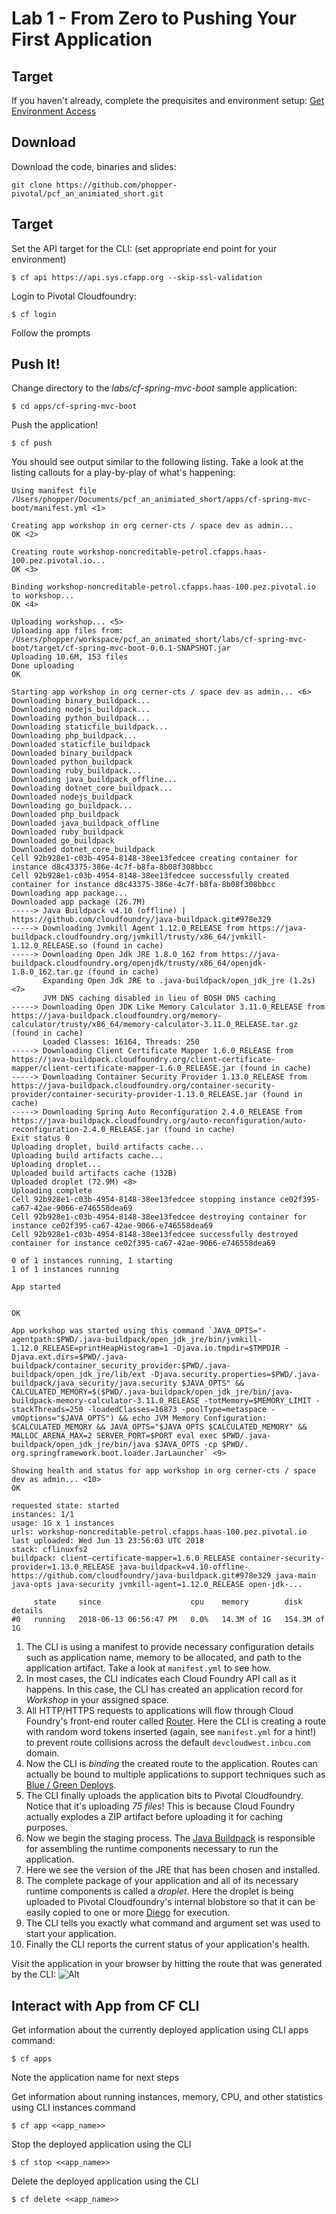# Lab 1 - From Zero to Pushing Your First Application

## Target

If you haven't already, complete the prequisites and environment setup: [Get Environment Access](https://github.com/phopper-pivotal/pcf_an_animiated_short/blob/master/labs/labaccess.md)

## Download
Download the code, binaries and slides:

`git clone https://github.com/phopper-pivotal/pcf_an_animiated_short.git`

## Target
Set the API target for the CLI: (set appropriate end point for your environment)

`$ cf api https://api.sys.cfapp.org --skip-ssl-validation`

Login to Pivotal Cloudfoundry:

`$ cf login`

Follow the prompts

## Push It!

Change directory to the _labs/cf-spring-mvc-boot_ sample application:

`$ cd apps/cf-spring-mvc-boot`

Push the application!

`$ cf push`

You should see output similar to the following listing. Take a look at the listing callouts for a play-by-play of what's happening:
~~~~
Using manifest file /Users/phopper/Documents/pcf_an_animiated_short/apps/cf-spring-mvc-boot/manifest.yml <1>

Creating app workshop in org cerner-cts / space dev as admin...
OK <2>

Creating route workshop-noncreditable-petrol.cfapps.haas-100.pez.pivotal.io...
OK <3>

Binding workshop-noncreditable-petrol.cfapps.haas-100.pez.pivotal.io to workshop...
OK <4>

Uploading workshop... <5>
Uploading app files from: /Users/phopper/workspace/pcf_an_animated_short/labs/cf-spring-mvc-boot/target/cf-spring-mvc-boot-0.0.1-SNAPSHOT.jar
Uploading 10.6M, 153 files
Done uploading               
OK

Starting app workshop in org cerner-cts / space dev as admin... <6>
Downloading binary_buildpack...
Downloading nodejs_buildpack...
Downloading python_buildpack...
Downloading staticfile_buildpack...
Downloading php_buildpack...
Downloaded staticfile_buildpack
Downloaded binary_buildpack
Downloaded python_buildpack
Downloading ruby_buildpack...
Downloading java_buildpack_offline...
Downloading dotnet_core_buildpack...
Downloaded nodejs_buildpack
Downloading go_buildpack...
Downloaded php_buildpack
Downloaded java_buildpack_offline
Downloaded ruby_buildpack
Downloaded go_buildpack
Downloaded dotnet_core_buildpack
Cell 92b928e1-c03b-4954-8148-38ee13fedcee creating container for instance d8c43375-386e-4c7f-b8fa-8b08f308bbcc
Cell 92b928e1-c03b-4954-8148-38ee13fedcee successfully created container for instance d8c43375-386e-4c7f-b8fa-8b08f308bbcc
Downloading app package...
Downloaded app package (26.7M)
-----> Java Buildpack v4.10 (offline) | https://github.com/cloudfoundry/java-buildpack.git#978e329
-----> Downloading Jvmkill Agent 1.12.0_RELEASE from https://java-buildpack.cloudfoundry.org/jvmkill/trusty/x86_64/jvmkill-1.12.0_RELEASE.so (found in cache)
-----> Downloading Open Jdk JRE 1.8.0_162 from https://java-buildpack.cloudfoundry.org/openjdk/trusty/x86_64/openjdk-1.8.0_162.tar.gz (found in cache)
       Expanding Open Jdk JRE to .java-buildpack/open_jdk_jre (1.2s) <7>
       JVM DNS caching disabled in lieu of BOSH DNS caching
-----> Downloading Open JDK Like Memory Calculator 3.11.0_RELEASE from https://java-buildpack.cloudfoundry.org/memory-calculator/trusty/x86_64/memory-calculator-3.11.0_RELEASE.tar.gz (found in cache)
       Loaded Classes: 16164, Threads: 250
-----> Downloading Client Certificate Mapper 1.6.0_RELEASE from https://java-buildpack.cloudfoundry.org/client-certificate-mapper/client-certificate-mapper-1.6.0_RELEASE.jar (found in cache)
-----> Downloading Container Security Provider 1.13.0_RELEASE from https://java-buildpack.cloudfoundry.org/container-security-provider/container-security-provider-1.13.0_RELEASE.jar (found in cache)
-----> Downloading Spring Auto Reconfiguration 2.4.0_RELEASE from https://java-buildpack.cloudfoundry.org/auto-reconfiguration/auto-reconfiguration-2.4.0_RELEASE.jar (found in cache)
Exit status 0
Uploading droplet, build artifacts cache...
Uploading build artifacts cache...
Uploading droplet...
Uploaded build artifacts cache (132B)
Uploaded droplet (72.9M) <8>
Uploading complete
Cell 92b928e1-c03b-4954-8148-38ee13fedcee stopping instance ce02f395-ca67-42ae-9066-e746558dea69
Cell 92b928e1-c03b-4954-8148-38ee13fedcee destroying container for instance ce02f395-ca67-42ae-9066-e746558dea69
Cell 92b928e1-c03b-4954-8148-38ee13fedcee successfully destroyed container for instance ce02f395-ca67-42ae-9066-e746558dea69

0 of 1 instances running, 1 starting
1 of 1 instances running

App started


OK

App workshop was started using this command `JAVA_OPTS="-agentpath:$PWD/.java-buildpack/open_jdk_jre/bin/jvmkill-1.12.0_RELEASE=printHeapHistogram=1 -Djava.io.tmpdir=$TMPDIR -Djava.ext.dirs=$PWD/.java-buildpack/container_security_provider:$PWD/.java-buildpack/open_jdk_jre/lib/ext -Djava.security.properties=$PWD/.java-buildpack/java_security/java.security $JAVA_OPTS" && CALCULATED_MEMORY=$($PWD/.java-buildpack/open_jdk_jre/bin/java-buildpack-memory-calculator-3.11.0_RELEASE -totMemory=$MEMORY_LIMIT -stackThreads=250 -loadedClasses=16873 -poolType=metaspace -vmOptions="$JAVA_OPTS") && echo JVM Memory Configuration: $CALCULATED_MEMORY && JAVA_OPTS="$JAVA_OPTS $CALCULATED_MEMORY" && MALLOC_ARENA_MAX=2 SERVER_PORT=$PORT eval exec $PWD/.java-buildpack/open_jdk_jre/bin/java $JAVA_OPTS -cp $PWD/. org.springframework.boot.loader.JarLauncher` <9>

Showing health and status for app workshop in org cerner-cts / space dev as admin... <10>
OK

requested state: started
instances: 1/1
usage: 1G x 1 instances
urls: workshop-noncreditable-petrol.cfapps.haas-100.pez.pivotal.io
last uploaded: Wed Jun 13 23:56:03 UTC 2018
stack: cflinuxfs2
buildpack: client-certificate-mapper=1.6.0_RELEASE container-security-provider=1.13.0_RELEASE java-buildpack=v4.10-offline-https://github.com/cloudfoundry/java-buildpack.git#978e329 java-main java-opts java-security jvmkill-agent=1.12.0_RELEASE open-jdk-...

     state     since                    cpu    memory        disk           details
#0   running   2018-06-13 06:56:47 PM   0.0%   14.3M of 1G   154.3M of 1G
~~~~
1. The CLI is using a manifest to provide necessary configuration details such as application name, memory to be allocated, and path to the application artifact.
Take a look at `manifest.yml` to see how.
2. In most cases, the CLI indicates each Cloud Foundry API call as it happens.
In this case, the CLI has created an application record for _Workshop_ in your assigned space.
3. All HTTP/HTTPS requests to applications will flow through Cloud Foundry's front-end router called [Router](https://docs.pivotal.io/pivotalcf/2-1/concepts/architecture/#router).
Here the CLI is creating a route with random word tokens inserted (again, see `manifest.yml` for a hint!) to prevent route collisions across the default `devcloudwest.inbcu.com` domain.
4. Now the CLI is _binding_ the created route to the application.
Routes can actually be bound to multiple applications to support techniques such as [Blue / Green Deploys](https://docs.pivotal.io/pivotalcf/2-1/devguide/deploy-apps/blue-green.html).
5. The CLI finally uploads the application bits to Pivotal Cloudfoundry. Notice that it's uploading _75 files_! This is because Cloud Foundry actually explodes a ZIP artifact before uploading it for caching purposes.
6. Now we begin the staging process. The [Java Buildpack](https://github.com/cloudfoundry/java-buildpack) is responsible for assembling the runtime components necessary to run the application.
7. Here we see the version of the JRE that has been chosen and installed.
8. The complete package of your application and all of its necessary runtime components is called a _droplet_.
Here the droplet is being uploaded to Pivotal Cloudfoundry's internal blobstore so that it can be easily copied to one or more [Diego](https://docs.pivotal.io/pivotalcf/2-1/concepts/diego/diego-architecture.html) for execution.
9. The CLI tells you exactly what command and argument set was used to start your application.
10. Finally the CLI reports the current status of your application's health.

Visit the application in your browser by hitting the route that was generated by the CLI:
![Alt](lab-java.png)

## Interact with App from CF CLI

Get information about the currently deployed application using CLI apps command:

`$ cf apps`

Note the application name for next steps

Get information about running instances, memory, CPU, and other statistics using CLI instances command

`$ cf app <<app_name>>`

Stop the deployed application using the CLI

`$ cf stop <<app_name>>`

Delete the deployed application using the CLI

`$ cf delete <<app_name>>`